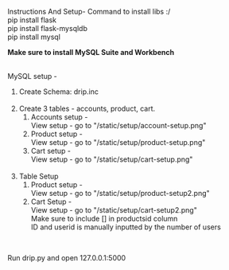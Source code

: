 Instructions And Setup-
Command to install libs :/<br>
    pip install flask<br>
    pip install flask-mysqldb<br>
    pip install mysql<br>

<strong>Make sure to install MySQL Suite and Workbench</strong><br><br>

MySQL setup - 

1. Create Schema: drip.inc<br><br>
2. Create 3 tables - accounts, product, cart.<br>
    1. Accounts setup - <br>
        View setup - go to "/static/setup/account-setup.png"<br>
    2. Product setup - <br>
        View setup - go to "/static/setup/product-setup.png"<br>
    3. Cart setup - <br>
        View setup - go to "/static/setup/cart-setup.png"<br><br>
3. Table Setup<br>
    1. Product setup - <br>
        View setup - go to "/static/setup/product-setup2.png"<br>
    2. Cart Setup - <br>
        View setup - go to "/static/setup/cart-setup2.png" <br>
        Make sure to include [] in productsid column<br>
        ID and userid is manually inputted by the number of users<br>
<br>

Run drip.py and open 127.0.0.1:5000
